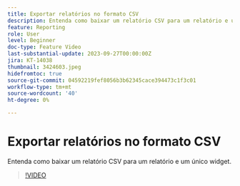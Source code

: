 ```yaml
---
title: Exportar relatórios no formato CSV
description: Entenda como baixar um relatório CSV para um relatório e um único widget.
feature: Reporting
role: User
level: Beginner
doc-type: Feature Video
last-substantial-update: 2023-09-27T00:00:00Z
jira: KT-14038
thumbnail: 3424603.jpeg
hidefromtoc: true
source-git-commit: 04592219fef8056b3b62345cace394473c1f3c01
workflow-type: tm+mt
source-wordcount: '40'
ht-degree: 0%

---
```



# Exportar relatórios no formato CSV

Entenda como baixar um relatório CSV para um relatório e um único widget.

>[!VIDEO](https://video.tv.adobe.com/v/3424603/?learn=on)
